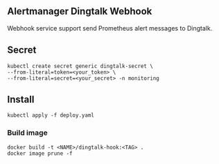 ## Alertmanager Dingtalk Webhook

Webhook service support send Prometheus alert messages to Dingtalk.

## Secret
```
kubectl create secret generic dingtalk-secret \
--from-literal=token=<your_token> \
--from-literal=secret=<your_secret> -n monitoring
```

## Install
```
kubectl apply -f deploy.yaml
```

### Build image

```
docker build -t <NAME>/dingtalk-hook:<TAG> .
docker image prune -f
```

